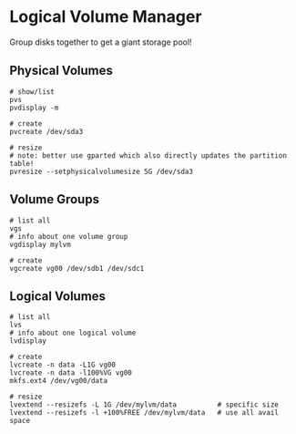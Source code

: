 # Logical Volume Manager
Group disks together to get a giant storage pool!

## Physical Volumes
```
# show/list
pvs
pvdisplay -m

# create
pvcreate /dev/sda3

# resize
# note: better use gparted which also directly updates the partition table!
pvresize --setphysicalvolumesize 5G /dev/sda3
```

## Volume Groups
```
# list all
vgs
# info about one volume group
vgdisplay mylvm

# create
vgcreate vg00 /dev/sdb1 /dev/sdc1
```

## Logical Volumes
```
# list all
lvs
# info about one logical volume
lvdisplay

# create
lvcreate -n data -L1G vg00
lvcreate -n data -l100%VG vg00
mkfs.ext4 /dev/vg00/data

# resize
lvextend --resizefs -L 1G /dev/mylvm/data          # specific size
lvextend --resizefs -l +100%FREE /dev/mylvm/data   # use all avail space
```
